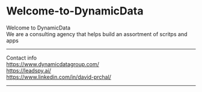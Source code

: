 # Welcome-to-DynamicData <Br>
Welcome to DynamicData <Br>
We are a consulting agency that helps build an assortment of scritps and apps  <Br>



-------------
Contact info <Br>
https://www.dynamicdatagroup.com/ <Br>
https://leadspy.ai/ <Br>
https://www.linkedin.com/in/david-prchal/<Br>


-------------
